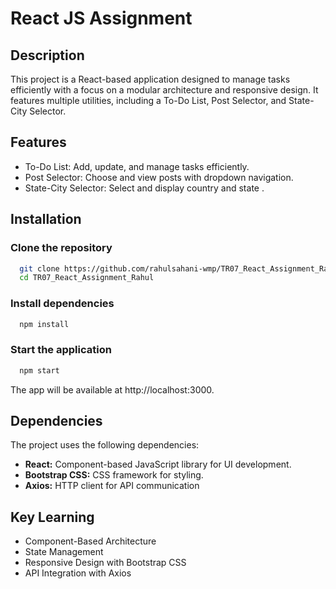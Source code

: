 
# React JS Assignment


## Description

This project is a React-based application designed to manage tasks efficiently with a focus on a modular architecture and responsive design. It features multiple utilities, including a To-Do List, Post Selector, and State-City Selector. 

## Features
- To-Do List: Add, update, and manage tasks efficiently.
- Post Selector: Choose and view posts with dropdown navigation.
- State-City Selector: Select and display country and state .

## Installation

### Clone the repository
```bash
  git clone https://github.com/rahulsahani-wmp/TR07_React_Assignment_Rahul.git
  cd TR07_React_Assignment_Rahul
```

### Install dependencies
```bash
  npm install
```


### Start the application
```bash
  npm start
```
The app will be available at http://localhost:3000.

    
## Dependencies
The project uses the following dependencies:

- **React:** Component-based JavaScript library for UI development.
- **Bootstrap CSS:** CSS framework for styling.
- **Axios:** HTTP client for API communication

## Key Learning
- Component-Based Architecture
- State Management
- Responsive Design with Bootstrap CSS
- API Integration with Axios


